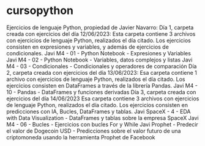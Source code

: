 # cursopython
Ejercicios de lenguaje Python, propiedad de Javier Navarro:
Día 1, carpeta creada con ejercicios del día 12/06/2023:
  Esta carpeta contiene 3 archivos con ejercicios de lenguaje Python, realizados el día citado.
  Los ejercicios consisten en expresiones y variables, y además de ejercicios de condicionales.
    Javi M4 - 01 - Python Notebook - Expresiones y Variables
    Javi M4 - 02 - Python Notebook - Variables, datos complejos y listas
    Javi M4 - 03 - Condicionales - Condicionales y operadores de comparación
Día 2, carpeta creada con ejercicios del día 13/06/2023:
  Esa carpeta contiene 1 archivo con ejercicios de lenguaje Python, realizados el día citado.
  Los ejercicios consisten en DataFrames a través de la librería Pandas.
    Javi M4 - 10 - Pandas - DataFrames y funciones derivadas
Día 3, carpeta creada con ejercicios del día 14/06/2023
  Esa carpeta contiene 3 archivos con ejercicios de lenguaje Python, realizados el día citado.
  Los ejercicios consisten en predicciones con IA, Bucles, DataFrames y tablas.
    Javi SpaceX - 4 - EDA with Data Visualization - DataFrames y tablas sobre la empresa SpaceX
    Javi M4 - 06 - Bucles - Ejercicios con bucles For y While
    Javi Prophet - Predecir el valor de Dogecoin USD - Predicciones sobre el valor futuro de una criptomoneda usando la herramienta Prophet de Facebook
